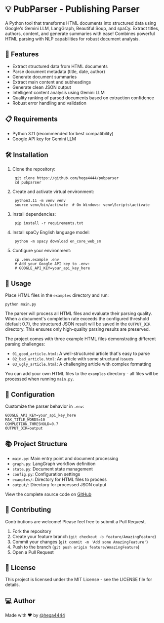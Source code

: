 # 💡 PubParser - Publishing Parser

A Python tool that transforms HTML documents into structured data using Google's Gemini LLM, LangGraph, Beautiful Soup, and spaCy. Extract titles, authors, content, and generate summaries with ease! Combines powerful HTML parsing with NLP capabilities for robust document analysis.

## 🚀 Features

- Extract structured data from HTML documents
- Parse document metadata (title, date, author)
- Generate document summaries
- Extract main content and subheadings
- Generate clean JSON output
- Intelligent content analysis using Gemini LLM
- Quality ranking of parsed documents based on extraction confidence
- Robust error handling and validation

## 📋 Requirements

- Python 3.11 (recommended for best compatibility)
- Google API key for Gemini LLM

## 🛠️ Installation

1. Clone the repository:

        git clone https://github.com/hega4444/pubparser
        cd pubparser

2. Create and activate virtual environment:

        python3.11 -m venv venv
        source venv/bin/activate  # On Windows: venv\Scripts\activate

3. Install dependencies:

        pip install -r requirements.txt

4. Install spaCy English language model:

        python -m spacy download en_core_web_sm

5. Configure your environment:

        cp .env.example .env
        # Add your Google API key to .env:
        # GOOGLE_API_KEY=your_api_key_here

## 🎯 Usage

Place HTML files in the `examples` directory and run:

    python main.py

The parser will process all HTML files and evaluate their parsing quality. When a document's completion rate exceeds the configured threshold (default 0.7), the structured JSON result will be saved in the `OUTPUT_DIR` directory. This ensures only high-quality parsing results are preserved.

The project comes with three example HTML files demonstrating different parsing challenges:

- `01_good_article.html`: A well-structured article that's easy to parse
- `02_bad_article.html`: An article with some structural issues
- `03_ugly_article.html`: A challenging article with complex formatting

You can add your own HTML files to the `examples` directory - all files will be processed when running `main.py`.

## 🔧 Configuration

Customize the parser behavior in `.env`:

    GOOGLE_API_KEY=your_api_key_here
    MAX_TITLE_WORDS=10
    COMPLETION_THRESHOLD=0.7
    OUTPUT_DIR=output

## 📚 Project Structure

- `main.py`: Main entry point and document processing
- `graph.py`: LangGraph workflow definition
- `state.py`: Document state management
- `config.py`: Configuration settings
- `examples/`: Directory for HTML files to process
- `output/`: Directory for processed JSON output

View the complete source code on [GitHub](https://github.com/hega4444/pubparser)

## 🤝 Contributing

Contributions are welcome! Please feel free to submit a Pull Request.

1. Fork the repository
2. Create your feature branch (`git checkout -b feature/AmazingFeature`)
3. Commit your changes (`git commit -m 'Add some AmazingFeature'`)
4. Push to the branch (`git push origin feature/AmazingFeature`)
5. Open a Pull Request

## 📝 License

This project is licensed under the MIT License - see the LICENSE file for details.

## ‍💻 Author


Made with ❤️ by [@hega4444](https://github.com/hega4444)
